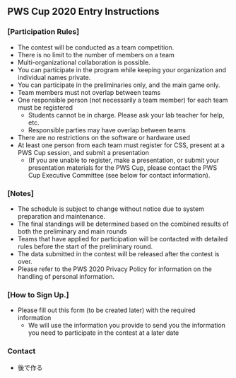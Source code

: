 ## PWS Cup 2020 Entry Instructions

### [Participation Rules]

- The contest will be conducted as a team competition.
- There is no limit to the number of members on a team
- Multi-organizational collaboration is possible.
- You can participate in the program while keeping your organization and individual names private.
- You can participate in the preliminaries only, and the main game only.
- Team members must not overlap between teams
- One responsible person (not necessarily a team member) for each team must be registered
  - Students cannot be in charge. Please ask your lab teacher for help, etc.
  - Responsible parties may have overlap between teams
- There are no restrictions on the software or hardware used
- At least one person from each team must register for CSS, present at a PWS Cup session, and submit a presentation
  - (If you are unable to register, make a presentation, or submit your presentation materials for the PWS Cup, please contact the PWS Cup Executive Committee (see below for contact information).

### [Notes]
- The schedule is subject to change without notice due to system preparation and maintenance.
- The final standings will be determined based on the combined results of both the preliminary and main rounds
- Teams that have applied for participation will be contacted with detailed rules before the start of the preliminary round.
- The data submitted in the contest will be released after the contest is over.
- Please refer to the PWS 2020 Privacy Policy for information on the handling of personal information.

### [How to Sign Up.]
- Please fill out this form (to be created later) with the required information
  - We will use the information you provide to send you the information you need to participate in the contest at a later date

### Contact
- 後で作る
